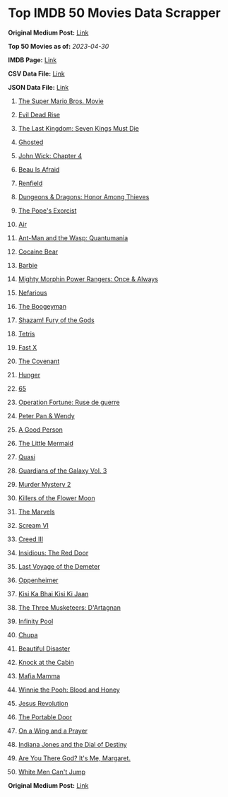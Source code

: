 # Top IMDB 50 Movies Data Scrapper

**Original Medium Post:** [Link](https://medium.com/@nishantsahoo/which-movie-should-i-watch-5c83a3c0f5b1) 

**Top 50 Movies as of:** _2023-04-30_

**IMDB Page:** [Link](http://www.imdb.com/search/title?release_date=2023,2023&title_type=feature)

**CSV Data File:** [Link](/Data/data.csv)

**JSON Data File:** [Link](/Data/data.json)

1. [The Super Mario Bros. Movie](https://www.imdb.com/title/tt6718170/?ref_=adv_li_tt)

2. [Evil Dead Rise](https://www.imdb.com/title/tt13345606/?ref_=adv_li_tt)

3. [The Last Kingdom: Seven Kings Must Die](https://www.imdb.com/title/tt15767808/?ref_=adv_li_tt)

4. [Ghosted](https://www.imdb.com/title/tt15326988/?ref_=adv_li_tt)

5. [John Wick: Chapter 4](https://www.imdb.com/title/tt10366206/?ref_=adv_li_tt)

6. [Beau Is Afraid](https://www.imdb.com/title/tt13521006/?ref_=adv_li_tt)

7. [Renfield](https://www.imdb.com/title/tt11358390/?ref_=adv_li_tt)

8. [Dungeons & Dragons: Honor Among Thieves](https://www.imdb.com/title/tt2906216/?ref_=adv_li_tt)

9. [The Pope's Exorcist](https://www.imdb.com/title/tt13375076/?ref_=adv_li_tt)

10. [Air](https://www.imdb.com/title/tt16419074/?ref_=adv_li_tt)

11. [Ant-Man and the Wasp: Quantumania](https://www.imdb.com/title/tt10954600/?ref_=adv_li_tt)

12. [Cocaine Bear](https://www.imdb.com/title/tt14209916/?ref_=adv_li_tt)

13. [Barbie](https://www.imdb.com/title/tt1517268/?ref_=adv_li_tt)

14. [Mighty Morphin Power Rangers: Once & Always](https://www.imdb.com/title/tt23219684/?ref_=adv_li_tt)

15. [Nefarious](https://www.imdb.com/title/tt14537248/?ref_=adv_li_tt)

16. [The Boogeyman](https://www.imdb.com/title/tt3427252/?ref_=adv_li_tt)

17. [Shazam! Fury of the Gods](https://www.imdb.com/title/tt10151854/?ref_=adv_li_tt)

18. [Tetris](https://www.imdb.com/title/tt12758060/?ref_=adv_li_tt)

19. [Fast X](https://www.imdb.com/title/tt5433140/?ref_=adv_li_tt)

20. [The Covenant](https://www.imdb.com/title/tt4873118/?ref_=adv_li_tt)

21. [Hunger](https://www.imdb.com/title/tt22695402/?ref_=adv_li_tt)

22. [65](https://www.imdb.com/title/tt12261776/?ref_=adv_li_tt)

23. [Operation Fortune: Ruse de guerre](https://www.imdb.com/title/tt7985704/?ref_=adv_li_tt)

24. [Peter Pan & Wendy](https://www.imdb.com/title/tt5635026/?ref_=adv_li_tt)

25. [A Good Person](https://www.imdb.com/title/tt14153080/?ref_=adv_li_tt)

26. [The Little Mermaid](https://www.imdb.com/title/tt5971474/?ref_=adv_li_tt)

27. [Quasi](https://www.imdb.com/title/tt1609497/?ref_=adv_li_tt)

28. [Guardians of the Galaxy Vol. 3](https://www.imdb.com/title/tt6791350/?ref_=adv_li_tt)

29. [Murder Mystery 2](https://www.imdb.com/title/tt15255288/?ref_=adv_li_tt)

30. [Killers of the Flower Moon](https://www.imdb.com/title/tt5537002/?ref_=adv_li_tt)

31. [The Marvels](https://www.imdb.com/title/tt10676048/?ref_=adv_li_tt)

32. [Scream VI](https://www.imdb.com/title/tt17663992/?ref_=adv_li_tt)

33. [Creed III](https://www.imdb.com/title/tt11145118/?ref_=adv_li_tt)

34. [Insidious: The Red Door](https://www.imdb.com/title/tt13405778/?ref_=adv_li_tt)

35. [Last Voyage of the Demeter](https://www.imdb.com/title/tt1001520/?ref_=adv_li_tt)

36. [Oppenheimer](https://www.imdb.com/title/tt15398776/?ref_=adv_li_tt)

37. [Kisi Ka Bhai Kisi Ki Jaan](https://www.imdb.com/title/tt3679040/?ref_=adv_li_tt)

38. [The Three Musketeers: D'Artagnan](https://www.imdb.com/title/tt12672536/?ref_=adv_li_tt)

39. [Infinity Pool](https://www.imdb.com/title/tt10365998/?ref_=adv_li_tt)

40. [Chupa](https://www.imdb.com/title/tt14923260/?ref_=adv_li_tt)

41. [Beautiful Disaster](https://www.imdb.com/title/tt2316548/?ref_=adv_li_tt)

42. [Knock at the Cabin](https://www.imdb.com/title/tt15679400/?ref_=adv_li_tt)

43. [Mafia Mamma](https://www.imdb.com/title/tt13923456/?ref_=adv_li_tt)

44. [Winnie the Pooh: Blood and Honey](https://www.imdb.com/title/tt19623240/?ref_=adv_li_tt)

45. [Jesus Revolution](https://www.imdb.com/title/tt10098448/?ref_=adv_li_tt)

46. [The Portable Door](https://www.imdb.com/title/tt11820950/?ref_=adv_li_tt)

47. [On a Wing and a Prayer](https://www.imdb.com/title/tt13929998/?ref_=adv_li_tt)

48. [Indiana Jones and the Dial of Destiny](https://www.imdb.com/title/tt1462764/?ref_=adv_li_tt)

49. [Are You There God? It's Me, Margaret.](https://www.imdb.com/title/tt9185206/?ref_=adv_li_tt)

50. [White Men Can't Jump](https://www.imdb.com/title/tt6436620/?ref_=adv_li_tt)

**Original Medium Post:** [Link](https://medium.com/@nishantsahoo/which-movie-should-i-watch-5c83a3c0f5b1) 

